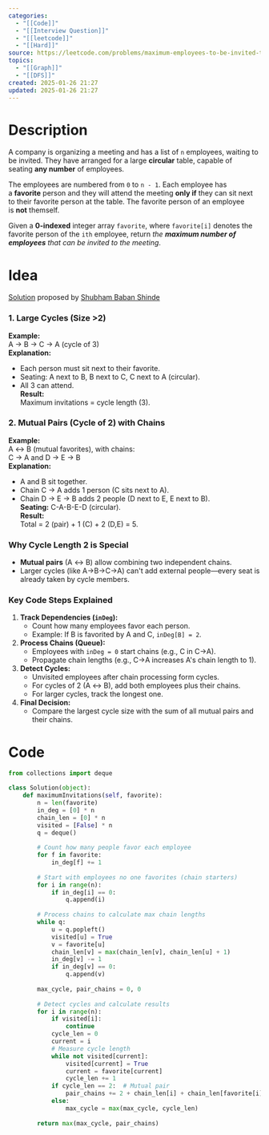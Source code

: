 ```yaml
---
categories:
  - "[[Code]]"
  - "[[Interview Question]]"
  - "[[leetcode]]"
  - "[[Hard]]"
source: https://leetcode.com/problems/maximum-employees-to-be-invited-to-a-meeting
topics:
  - "[[Graph]]"
  - "[[DFS]]"
created: 2025-01-26 21:27
updated: 2025-01-26 21:27
---
```

# Description
A company is organizing a meeting and has a list of `n` employees, waiting to be invited. They have arranged for a large **circular** table, capable of seating **any number** of employees.

The employees are numbered from `0` to `n - 1`. Each employee has a **favorite** person and they will attend the meeting **only if** they can sit next to their favorite person at the table. The favorite person of an employee is **not** themself.

Given a **0-indexed** integer array `favorite`, where `favorite[i]` denotes the favorite person of the `ith` employee, return _the **maximum number of employees** that can be invited to the meeting_.

# Idea 
[Solution](https://leetcode.com/problems/maximum-employees-to-be-invited-to-a-meeting/solutions/6329874/scenario-analysis-topological-sorting-cycle-detection-with-example/?envType=daily-question&envId=2025-01-26) proposed by [Shubham Baban Shinde](https://leetcode.com/u/shubham6762/)
### **1. Large Cycles (Size >2)**
**Example:**  
A → B → C → A (cycle of 3)  
**Explanation:**
- Each person must sit next to their favorite.
- Seating: A next to B, B next to C, C next to A (circular).
- All 3 can attend.  
    **Result:**  
    Maximum invitations = cycle length (3).
### **2. Mutual Pairs (Cycle of 2) with Chains**
**Example:**  
A ↔ B (mutual favorites), with chains:  
C → A and D → E → B  
**Explanation:**
- A and B sit together.
- Chain C → A adds 1 person (C sits next to A).
- Chain D → E → B adds 2 people (D next to E, E next to B).  
    **Seating:** C-A-B-E-D (circular).  
    **Result:**  
    Total = 2 (pair) + 1 (C) + 2 (D,E) = 5.

### **Why Cycle Length 2 is Special**
- **Mutual pairs** (A ↔ B) allow combining two independent chains.
- Larger cycles (like A→B→C→A) can't add external people—every seat is already taken by cycle members.

### **Key Code Steps Explained**
1. **Track Dependencies (`inDeg`):**
    - Count how many employees favor each person.
    - Example: If B is favorited by A and C, `inDeg[B] = 2`.
2. **Process Chains (Queue):**
    - Employees with `inDeg = 0` start chains (e.g., C in C→A).
    - Propagate chain lengths (e.g., C→A increases A's chain length to 1).
3. **Detect Cycles:**
    - Unvisited employees after chain processing form cycles.
    - For cycles of 2 (A ↔ B), add both employees plus their chains.
    - For larger cycles, track the longest one.
4. **Final Decision:**
    - Compare the largest cycle size with the sum of all mutual pairs and their chains.

# Code
```python
from collections import deque

class Solution(object):
    def maximumInvitations(self, favorite):
        n = len(favorite)
        in_deg = [0] * n
        chain_len = [0] * n
        visited = [False] * n
        q = deque()
        
        # Count how many people favor each employee
        for f in favorite:
            in_deg[f] += 1
        
        # Start with employees no one favorites (chain starters)
        for i in range(n):
            if in_deg[i] == 0:
                q.append(i)
        
        # Process chains to calculate max chain lengths
        while q:
            u = q.popleft()
            visited[u] = True
            v = favorite[u]
            chain_len[v] = max(chain_len[v], chain_len[u] + 1)
            in_deg[v] -= 1
            if in_deg[v] == 0:
                q.append(v)
        
        max_cycle, pair_chains = 0, 0
        
        # Detect cycles and calculate results
        for i in range(n):
            if visited[i]:
                continue
            cycle_len = 0
            current = i
            # Measure cycle length
            while not visited[current]:
                visited[current] = True
                current = favorite[current]
                cycle_len += 1
            if cycle_len == 2:  # Mutual pair
                pair_chains += 2 + chain_len[i] + chain_len[favorite[i]]
            else:
                max_cycle = max(max_cycle, cycle_len)
        
        return max(max_cycle, pair_chains)
```